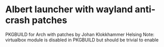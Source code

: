 # Albert launcher with wayland anti-crash patches
PKGBUILD for Arch with patches by Johan Klokkhammer Helsing
Note: virtualbox module is disabled in PKGBUILD but should be trivial to enable

